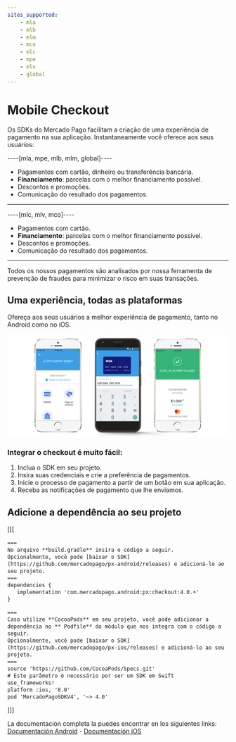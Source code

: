 ```yaml
---
sites_supported:
    - mla
    - mlb
    - mlm
    - mco
    - mlc
    - mpe
    - mlv
    - global
---
```

# Mobile Checkout

Os SDKs do Mercado Pago facilitam a criação de uma experiência de pagamento na sua aplicação. Instantaneamente você oferece aos seus usuários:


----[mla, mpe, mlb, mlm, global]----
- Pagamentos com cartão, dinheiro ou transferência bancária.
- **Financiamento**: parcelas com o melhor financiamento possível.
- Descontos e promoções.
- Comunicação do resultado dos pagamentos.
------------
----[mlc, mlv, mco]----
- Pagamentos com cartão.
- **Financiamento**: parcelas com o melhor financiamento possível.
- Descontos e promoções.
- Comunicação do resultado dos pagamentos.
------------


Todos os nossos pagamentos são analisados por nossa ferramenta de prevenção de fraudes para minimizar o risco em suas transações.

## Uma experiência, todas as plataformas

Ofereça aos seus usuários a melhor experiência de pagamento, tanto no Android como no iOS.

![androidiosfinal](/images/mobile-sdk-flow.png)

### Integrar o checkout é muito fácil:

1. Inclua o SDK em seu projeto.
2. Insira suas credenciais e crie a preferência de pagamentos.
3. Inicie o processo de pagamento a partir de um botão em sua aplicação.
4. Receba as notificações de pagamento que lhe enviamos.

## Adicione a dependência ao seu projeto
[[[
```android
===
No arquivo **build.gradle** insira o código a seguir.
Opcionalmente, você pode [baixar o SDK](https://github.com/mercadopago/px-android/releases) e adicioná-lo ao seu projeto.
===
dependencies {
   implementation 'com.mercadopago.android:px:checkout:4.0.+'
}
```
```ios
===
Caso utilize **CocoaPods** em seu projeto, você pode adicionar a dependência no ** Podfile** do módulo que nos integra com o código a seguir.
Opcionalmente, você pode [baixar o SDK](https://github.com/mercadopago/px-ios/releases) e adicioná-lo ao seu projeto.
===
source 'https://github.com/CocoaPods/Specs.git'
# Este parâmetro é necessário por ser um SDK em Swift
use_frameworks!
platform :ios, '8.0'
pod 'MercadoPagoSDKV4', '~> 4.0'
```
]]]

La documentación completa la puedes encontrar en los siguientes links: [Documentación Android](http://mercadopago.github.io/px-android/) - [Documentación iOS](http://mercadopago.github.io/px-ios/v4/)
